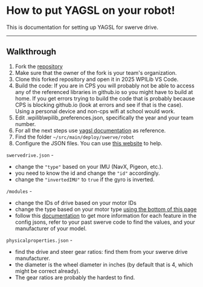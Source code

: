 # How to put YAGSL on your robot!
This is documentation for setting up YAGSL for swerve drive.

---
## Walkthrough

1. Fork the [repository](https://github.com/Chicago-Robotics-Alliance/2025_CRA_Commons)
2. Make sure that the owner of the fork is your team's organization.
3. Clone this forked repository and open it in 2025 WPILib VS Code.
4. Build the code: If you are in CPS you will probably not be able to access any of the referenced libraries in github.io so you might have to build at home. If you get errors trying to build the code that is probably because CPS is blocking github.io (look at errors and see if that is the case). Using a personal device and non-cps wifi at school would work.
5. Edit .wpilib\wpilib_preferences.json, specifically the year and your team number.
6. For all the next steps use [yagsl documentation](https://docs.yagsl.com/) as reference.
7. Find the folder ```~/src/main/deploy/swerve/robot```
8. Configure the JSON files. You can use [this website](https://broncbotz3481.github.io/YAGSL-Example/) to help.

```swervedrive.json``` -
- change the ```"type"``` based on your IMU (NavX, Pigeon, etc.).
- you need to know the id and change the ```"id"``` accordingly.
- change the ```"invertedIMU"``` to ```true``` if the gyro is inverted.

```/modules``` -
- change the IDs of drive based on your motor IDs
- change the type based on your motor type [using the bottom of this page](https://docs.yagsl.com/devices/motor-controllers)
- follow this [documentation](https://docs.yagsl.com/configuring-yagsl/configuration/swerve-module-configuration) to get more information for each feature in the config jsons, refer to your past swerve code to find the values, and your manufacturer of your model.

```physicalproperties.json``` - 
- find the drive and steer gear ratios: find them from your swerve drive manufacturer.
- the diameter is the wheel diameter in inches (by default that is 4, which might be correct already).
- The gear ratios are probably the hardest to find.
